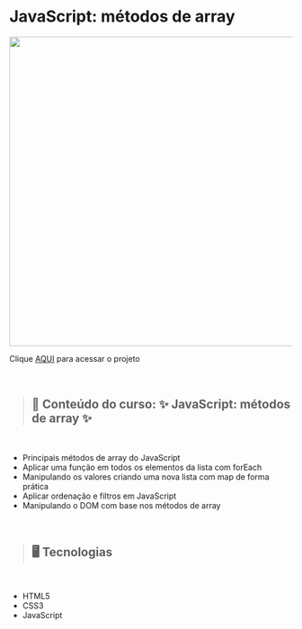 # JavaScript: métodos de array

<img src="./imagens/preview.png" width=550>

Clique [AQUI](https://alineviana.github.io/metodos-array-alura/) para acessar o projeto

<br>

> ## 📝 Conteúdo do curso: ✨ JavaScript: métodos de array ✨
<br>

- Principais métodos de array do JavaScript
- Aplicar uma função em todos os elementos da lista com forEach
- Manipulando os valores criando uma nova lista com map de forma prática
- Aplicar ordenação e filtros em JavaScript
- Manipulando o DOM com base nos métodos de array

<br>

> ## 🖥️ Tecnologias
<br>

- HTML5
- CSS3
- JavaScript